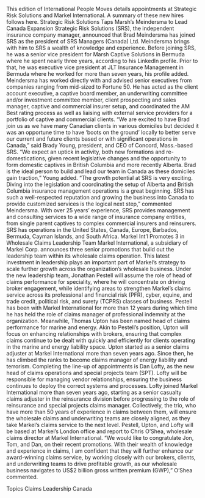 This edition of International People Moves details appointments at Strategic Risk Solutions and Markel International.
A summary of these new hires follows here.
Strategic Risk Solutions Taps Marsh’s Meindersma to Lead Canada Expansion
Strategic Risk Solutions (SRS), the independent insurance company manager, announced that Brad Meindersma has joined SRS as the president of SRS Managers (Canada) Ltd.
Meindersma brings with him to SRS a wealth of knowledge and experience. Before joining SRS, he was a senior vice president for Marsh Captive Solutions in Bermuda where he spent nearly three years, according to his LinkedIn profile. Prior to that, he was executive vice president at JLT Insurance Management in Bermuda where he worked for more than seven years, his profile added. Meindersma has worked directly with and advised senior executives from companies ranging from mid-sized to Fortune 50.
He has acted as the client account executive, a captive board member, an underwriting committee and/or investment committee member, client prospecting and sales manager, captive and commercial insurer setup, and coordinated the AM Best rating process as well as liaising with external service providers for a portfolio of captive and commercial clients.
“We are excited to have Brad join us as we have many Canadian clients in various domiciles but decided it was an opportune time to have ‘boots on the ground’ locally to better serve our current and future clients based or with significant operations in Canada,” said Brady Young, president, and CEO of Concord, Mass.-based SRS.
“We expect an uptick in activity, both new formations and re-domestications, given recent legislative changes and the opportunity to form domestic captives in British Columbia and more recently Alberta. Brad is the ideal person to build and lead our team in Canada as these domiciles gain traction,” Young added.
“The growth potential at SRS is very exciting. Diving into the legislation and coordinating the setup of Alberta and British Columbia insurance management operations is a great beginning. SRS has such a well-respected reputation and growing the business into Canada to provide customized services is the logical next step,” commented Meindersma.
With over 25 years’ experience, SRS provides management and consulting services to a wide range of insurance company entities, from single parent captives to complex commercial insurers and reinsurers. SRS has operations in the United States, Canada, Europe, Barbados, Bermuda, Cayman Islands, and South Africa.
Markel Int’l Promotes 3 in Wholesale Claims Leadership Team
Markel International, a subsidiary of Markel Corp. announces three senior promotions that build out the leadership team within its wholesale claims operation. This latest investment in leadership plays an important part of Markel’s strategy to scale further growth across the organization’s wholesale business.
Under the new leadership team, Jonathan Pestell will assume the role of head of claims performance for speciality, where he will concentrate on driving broker engagement, while identifying areas to strengthen Markel’s claims service across its professional and financial risk (PFR), cyber, equine, and trade credit, political risk, and surety (TCPRS) classes of business.
Pestell has been with Markel International for more than 12 years during which time he has held the role of claims manager of professional indemnity at the organization.
Meanwhile, Thomas Upton has been named head of claims performance for marine and energy. Akin to Pestell’s position, Upton will focus on enhancing relationships with brokers, ensuring that complex claims continue to be dealt with quickly and efficiently for clients operating in the marine and energy liability space.
Upton started as a senior claims adjuster at Markel International more than seven years ago. Since then, he has climbed the ranks to become claims manager of energy liability and terrorism.
Completing the line-up of appointments is Dan Lofty, as the new head of claims operations and special projects team (SPT). Lofty will be responsible for managing vendor relationships, ensuring the business continues to deploy the correct systems and processes.
Lofty joined Markel International more than seven years ago, starting as a senior casualty claims adjuster in the reinsurance division before progressing to the role of reinsurance and special projects claims manager.
Collectively, the trio, who have more than 50 years of experience in claims between them, will ensure the wholesale claims and underwriting teams are closely aligned, as they take Markel’s claims service to the next level.
Pestell, Upton, and Lofty will be based at Markel’s London office and report to Chris O’Shea, wholesale claims director at Markel International.
“We would like to congratulate Jon, Tom, and Dan, on their recent promotions. With their wealth of knowledge and experience in claims, I am confident that they will further enhance our award-winning claims service, by working closely with our brokers, clients, and underwriting teams to drive profitable growth, as our wholesale business navigates to US$2 billion gross written premium (GWP),” O’Shea commented.

Topics
Claims
Leadership
Canada
